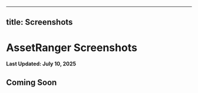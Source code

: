 
---
title: Screenshots
---

# AssetRanger Screenshots

**Last Updated: July 10, 2025**

## Coming Soon
